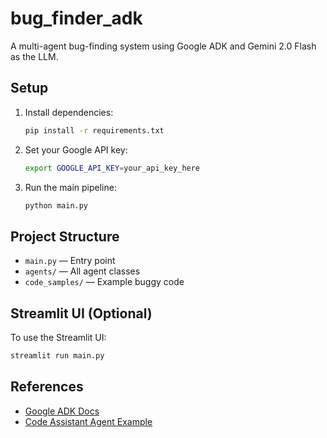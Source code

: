 # bug_finder_adk

A multi-agent bug-finding system using Google ADK and Gemini 2.0 Flash as the LLM.

## Setup

1. Install dependencies:
   ```bash
   pip install -r requirements.txt
   ```
2. Set your Google API key:
   ```bash
   export GOOGLE_API_KEY=your_api_key_here
   ```
3. Run the main pipeline:
   ```bash
   python main.py
   ```

## Project Structure

- `main.py` — Entry point
- `agents/` — All agent classes
- `code_samples/` — Example buggy code

## Streamlit UI (Optional)
To use the Streamlit UI:
```bash
streamlit run main.py
```

## References
- [Google ADK Docs](https://github.com/google/agent-development-kit)
- [Code Assistant Agent Example](https://github.com/vono-hvore/code-assistant-agent/tree/master) 